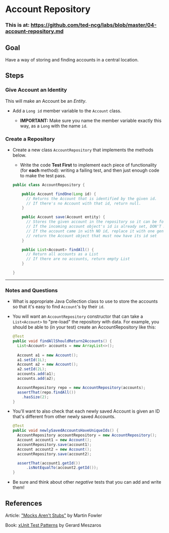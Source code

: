 # Account Repository

### This is at: https://github.com/ted-ncg/labs/blob/master/04-account-repository.md

## Goal

Have a way of storing and finding accounts in a central location.

## Steps

### Give Account an Identity

This will make an Account be an *Entity*.

* Add a `Long id` member variable to the `Account` class.

  * **IMPORTANT:** Make sure you name the member variable exactly this way, as a `Long` with the name `id`.

### Create a Repository

* Create a new class `AccountRepository` that implements the methods below.

  * Write the code **Test First** to implement each piece of functionality (for **each** method): writing a failing test, and then just enough code to make the test pass. 

  ```java
  public class AccountRepository {
  
      public Account findOne(Long id) {
        // Returns the Account that is identified by the given id.
        // If there's no Account with that id, return null.
      }
  
      public Account save(Account entity) {
        // Stores the given account in the repository so it can be found later.      
        // If the incoming account object's id is already set, DON'T modify it
        // If the account came in with NO id, replace it with one generated from AtomicLong.
        // return the Account object that must now have its id set
      }
  
      public List<Account> findAll() {
        // Return all accounts as a List
        // If there are no accounts, return empty List 
      }
  
  }
  ```

----

### Notes and Questions

* What is appropriate Java Collection class to use to store the accounts so that it's easy to find `Account`'s by their `id`.

* You will want an `AccountRepository` constructor that can take a `List<Account>` to "pre-load" the repository with data. For example, you should be able to (in your test) create an AccountRepository like this:

  ```java
  @Test
  public void findAllShouldReturn2Accounts() {
    List<Account> accounts = new ArrayList<>();
   
    Account a1 = new Account();
    a1.setId(1L);
    Account a2 = new Account();
    a2.setId(2L);
    accounts.add(a1);
    accounts.add(a2);
  
    AccountRepository repo = new AccountRepository(accounts);
    assertThat(repo.findAll())
      .hasSize(2);
  }
  ```

* You'll want to also check that each newly saved Account is given an ID that's different from other newly saved Accounts.

  ```java
  @Test
  public void newlySavedAccountsHaveUniqueIds() {
    AccountRepository accountRepository = new AccountRepository();
    Account account1 = new Account();
    accountRepository.save(account1);
    Account account2 = new Account();
    accountRepository.save(account2);
  
    assertThat(account1.getId())
        .isNotEqualTo(account2.getId());
  }
  ```

* Be sure and think about other *negative* tests that you can add and write them!

## References

Article: ["Mocks Aren't Stubs"](https://www.martinfowler.com/articles/mocksArentStubs.html) by Martin Fowler

Book: [xUnit Test Patterns](https://martinfowler.com/books/meszaros.html) by Gerard Meszaros


